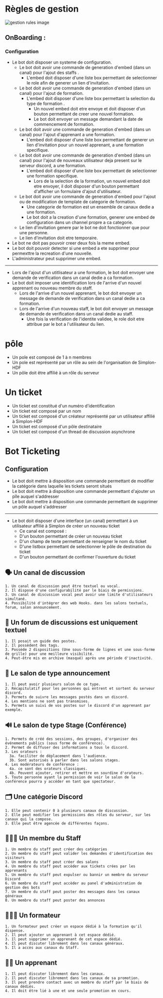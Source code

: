 # Règles de gestion

![gestion rules image](https://www.financewhile.com/wp-content/uploads/2021/01/Business-Rules.png)

## OnBoarding : 

### Configuration

- Le bot doit disposer un systeme de configuration.
  - Le bot doit avoir une commande de generation d'embed (dans un canal) pour l'ajout des staffs .
    - L'embed doit disposer d'une liste box permettant de selectionner le role afin de generer un lien d'invitation.
  - Le bot doit avoir une commande de generation d'embed (dans un canal) pour l'ajout de formation.
    - L'embed doit disposer d'une liste box permettant la selection du type de formation .
      - Un nouvel embed doit etre envoye et doit disposer d'un bouton permettant de creer une nouvel formation.
      - Le bot doit envoyer un message demandant la date de commencement de formation.
  - Le bot doit avoir une commande de generation d'embed (dans un canal) pour l'ajout d'apprenant a une formation.
    - L'embed doit disposer d'une liste box permettant de generer un lien d'invitation pour un nouvel apprenant, a une formation specifique.
  - Le bot doit avoir une commande de generation d'embed (dans un canal) pour l'ajout de nouveaux utilisateur deja present sur le serveur discord, a une formation.
    - L'embed doit disposer d'une liste box permettant de selectionner une formation specifique.
      - Lors de la selection de la formation, un nouvel embed doit etre envoyer, il doit disposer d'un bouton permettant d'afficher un formulaire d'ajout d'utilisateur.
  - Le bot doit avoir une commande de generation d'embed pour l'ajout ou de modification de template de categorie de formation.
    - Une categorie de formation est un ensemble de canaux dedie a une formation.
    - Le bot doit a la creation d'une formation, generer une embed de configuration dans un channel propre a ca categorie.
  - Le lien d'invitation genere par le bot ne doit fonctionner que pour une personne.
  - Le lien d'invitation doit etre temporaire.
- Le bot ne doit pas pouvoir creer deux fois la meme embed.
- Le bot doit pouvoir detecter si une embed a ete supprimer pour permexttre la recreation d'une nouvelle.
- L'administrateur peut supprimer une embed.

---

- Lors de l'ajout d'un utitlisateur a une formation, le bot doit envoyer une demande de verification dans un canal dedie a ca formation.
- Le bot doit imposer une identification lors de l'arrive d'un nouvel apprenant ou nouveau membre du staff.
  - Lors de l'arrive d'un nouvel apprenant, le bot doit envoyer un message de demande de verification dans un canal dedie a ca formation.
  - Lors de l'arrive d'un nouveau staff, le bot doit envoyer un message de demande de verification dans un canal dedie au staff.
    - Une fois la verification de l'identite validee, le role doit etre attribue par le bot a l'utilisateur du lien.


# pôle

- Un pole est composé de 1 à n membres
- Un pole est représenté par un rôle au sein de l'organisation de Simplon-HDF
- Un pôle doit être affilié à un rôle du serveur

# Un ticket

- Un ticket est constitué d'un numéro d'identification
- Un ticket est composé par un nom
- Un ticket est composé d'un créateur représenté par un utilisateur affilié à Simplon-HDF
- Un ticket est composé d'un pôle destinataire
- Un ticket est composé d'un thread de discussion asynchrone

# Bot Ticketing

## Configuration

- Le bot doit mettre à disposition une commande permettant de modifier la catégorie dans laquelle les tickets seront situés
- Le bot doit mettre à disposition une commande permettant d'ajouter un pîle auquel s'addresser
- Le bot doit mettre à disposition une commande permettant de supprimer un pôle auquel s'addresser
  
----

- Le bot doit disposer d'une interface (un canal) permettant à un utilisateur affilié à Simplon de créer un nouveau ticket 
  - Ce canal est composé :
  - D'un bouton permettant de créer un nouveau ticket
  - D'un champ de texte permettant de renseigner le nom du ticket
  - D'une listbox permettant de selectionner le pôle de destination du ticket
  - D'un bouton permettant de confirmer l'ouverture du ticket

## 🗣️ Un canal de discussion
    1. Un canal de discussion peut être textuel ou vocal.
    2. Il dispose d'une configurabilité par le biais de permissions.
    3. Un canal de discussion vocal peut avoir une limite d'utilisateurs simultané.
    4. Possibilité d'intégrer des web Hooks. dans les salons textuels, forum, salon announcement.

## 💬 Un forum de discussions est uniquement textuel
    1. Il posait un guide des postes.
    2. Il possèdent des tags.
    3. Possède 2 dispositions (Une sous-forme de lignes et une sous-forme de grille) pour une meilleure visibilité.
    4. Peut-être mis en archive (masqué) après une période d'inactivité.

## 📢 Le salon de type announcement
    1. Il peut avoir plusieurs salon de ce type.
    2. Récapitulatif pour les personnes qui entrent et sortent du serveur discord.
    3. Permets de suivre les messages postés dans un discord.
    4. Les mentions ne sont pas transmises.
    5. Permets un suivi de vos postes sur le discord d'un apprenant par exemple.

## 🔊 Le salon de type Stage (Conférence)
    1. Permets de créé des sessions, des groupes, d'organiser des événements publics (sous forme de conférence).
    2. Permet de diffuser des informations a tous le discord.
    3. Les orateurs :
      3a. faciliter de déplacement dans l'audience.
      3b. Sont autorisés à parler dans les salons stages.
    4. Les modérateurs de conférence :
      4a. ce sont des orateurs classiques.
      4b. Peuvent ajouter, retirer et mettre en sourdine d'orateurs.
    5. Toute personne ayant la permission de voir le salon de la conférence pourra y accéder en tant que spectateur.
  
## 🗂 Une catégorie Discord
    1. Elle peut contenir 0 à plusieurs canaux de discussion.
    2. Elle peut modifier les permissions des rôles du serveur, sur les canaux qui la compose.
    3. Elle peut être agencée de différentes façons.

## 👮🏼‍♂️ Un membre du Staff
    1. Un membre du staff peut créer des catégories
    2. Un membre du staff peut valider les demandes d'identification des visiteurs
    3. Un membre du staff peut créer des salons
    4. Un membre du staff peut accèder aux tickets crées par les apprenants
    5. Un membre du staff peut expulser ou bannir un membre du serveur Discord
    6. Un membre du staff peut accèder au panel d'administration de gestion des bots
    7. Un membre du staff peut poster des messages dans les canaux généraux
    8. Un membre du staff peut poster des annonces

## 🏃🏼‍♂️ Un formateur
    1. Un formateur peut créer un espace dédié à la formation qu'il dispense.
    2. Il peut ajouter un apprenant à cet espace dédié.
    3. Il peut supprimer un apprenant de cet espace dédié.
    4. Il peut discuter librement dans les canaux généraux.
    5. Il a accès aux canaux du Staff.

## 🤹🏼 Un apprenant
    1. Il peut discuter librement dans les canaux.
    2. Il peut discuter librement dans les canaux de sa promotion.
    3. Il peut prendre contact avec un membre du staff par le biais de canaux dédiés.
    4. Il doit être lié à une et une seule promotion en cours.
